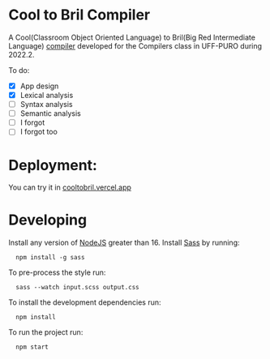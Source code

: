 # Cool to Bril Compiler

A Cool(Classroom Object Oriented Language) to Bril(Big Red Intermediate Language) [compiler](cooltobril.vercel.app) developed for the Compilers class in UFF-PURO during 2022.2.

To do:

- [x] App design
- [X] Lexical analysis
- [ ] Syntax analysis
- [ ] Semantic analysis
- [ ] I forgot
- [ ] I forgot too

# Deployment:

You can try it in [cooltobril.vercel.app](cooltobril.vercel.app)

# Developing

Install any version of [NodeJS](https://nodejs.org/en/) greater than 16.
Install [Sass](https://sass-lang.com/) by running:

```
  npm install -g sass
```

To pre-process the style run:

```
  sass --watch input.scss output.css
```

To install the development dependencies run:

```
  npm install
```

To run the project run:

```
  npm start
```

